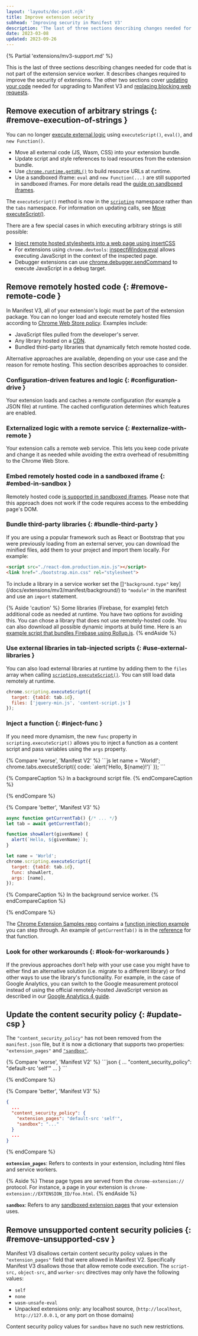 ```yaml
---
layout: 'layouts/doc-post.njk'
title: Improve extension security
subhead: 'Improving security in Manifest V3'
description: 'The last of three sections describing changes needed for code that is not part of the extension service worker.'
date: 2023-03-08
updated: 2023-09-26
---
```


{% Partial 'extensions/mv3-support.md' %}

This is the last of three sections describing changes needed for code that is not part of the extension service worker. It describes changes required to improve the security of extensions. The other two sections cover [updating your code](/docs/extensions/migrating/api-calls) needed for upgrading to Manifest V3 and [replacing blocking web requests](/docs/extensions/migrating/blocking-web-requests).

## Remove execution of arbitrary strings {: #remove-execution-of-strings }

You can no longer [execute external logic](/docs/extensions/mv3/intro/mv3-overview#remotely-hosted-code) using `executeScript()`, `eval()`, and `new Function()`.

- Move all external code (JS, Wasm, CSS) into your extension bundle.
- Update script and style references to load resources from the extension bundle.
- Use [`chrome.runtime.getURL()`](/docs/extensions/reference/runtime/#method-getURL) to build resource URLs at runtime.
- Use a sandboxed iframe: `eval` and `new Function(...)` are still supported in sandboxed iframes. For more details read the [guide on sandboxed iframes][sandbox-eval].

The `executeScript()` method is now in the [`scripting`](/docs/extensions/reference/scripting/) namespace rather than the `tabs` namespace. For information on updating calls, see [Move executeScript()](/docs/extensions/upgrade-to-mv3/update-code#move-executescript).

There are a few special cases in which executing arbitrary strings is still possible:

-   [Inject remote hosted stylesheets into a web page using insertCSS][insert-css]
-   For extensions using `chrome.devtools`: [inspectWindow.eval][inspect-window-eval] allows executing JavaScript in the context of the inspected page.
-   Debugger extensions can use [chrome.debugger.sendCommand][send-command] to execute JavaScript in a debug target.

## Remove remotely hosted code {: #remove-remote-code }

In Manifest V3, all of your extension's logic must be part of the extension package. You can no longer load and execute remotely hosted files according to [Chrome Web Store policy](/docs/webstore/program-policies/mv3-requirements/). Examples include:

- JavaScript files pulled from the developer's server.
- Any library hosted on a [CDN][mdn-cdn].
- Bundled third-party libraries that dynamically fetch remote hosted code.

Alternative approaches are available, depending on your use case and the reason for remote hosting. This section describes approaches to consider.

### Configuration-driven features and logic {: #configuration-drive }

Your extension loads and caches a remote configuration (for example a JSON file) at runtime. The cached configuration determines which features are enabled.

### Externalized logic with a remote service {: #externalize-with-remote }

Your extension calls a remote web service. This lets you keep code private and change it as needed while avoiding the extra overhead of resubmitting to the Chrome Web Store.

### Embed remotely hosted code in a sandboxed iframe {: #embed-in-sandbox }

Remotely hosted code [is supported in sandboxed iframes][sandbox-eval]. Please note that this approach does not work if the code requires access to the embedding page's DOM.

### Bundle third-party libraries {: #bundle-third-party }

If you are using a popular framework such as React or Bootstrap that you were previously loading from an external server, you can download the minified files, add them to your project and import them locally. For example:

```html
<script src="./react-dom.production.min.js"></script>
<link href="./bootstrap.min.css" rel="stylesheet">
```

To include a library in a service worker set the []`"background.type"` key](/docs/extensions/mv3/manifest/background/) to `"module"` in the manifest and use an `import` statement.

{% Aside 'caution' %}
Some libraries (Firebase, for example) fetch additional code as needed at runtime. You have two options for avoiding this. You can chose a library that does not use remotely-hosted code. You can also download all possible dynamic imports at build time. Here is an [example script that bundles Firebase using Rollup.js][firebase].
{% endAside %}

### Use external libraries in tab-injected scripts {: #use-external-libraries }

You can also load external libraries at runtime by adding them to the `files` array when calling [`scripting.executeScript()`](/docs/extensions/reference/scripting/#method-executeScript). You can still load data remotely at runtime.

```js
chrome.scripting.executeScript({
  target: {tabId: tab.id},
  files: ['jquery-min.js', 'content-script.js']
});
```
### Inject a function {: #inject-func }

If you need more dynamism, the new `func` property in `scripting.executeScript()` allows you to inject a function as a content script and pass variables using the `args` property.

<div class="switcher">
{% Compare 'worse', 'Manifest V2' %}
```js
let name = 'World!';
chrome.tabs.executeScript({
  code: `alert('Hello, ${name}!')`
});
```

{% CompareCaption %}
In a background script file.
{% endCompareCaption %}

{% endCompare %}

{% Compare 'better', 'Manifest V3' %}
```js
async function getCurrentTab() {/* ... */}
let tab = await getCurrentTab();

function showAlert(givenName) {
  alert(`Hello, ${givenName}`);
}

let name = 'World';
chrome.scripting.executeScript({
  target: {tabId: tab.id},
  func: showAlert,
  args: [name],
});
```

{% CompareCaption %}
In the background service worker.
{% endCompareCaption %}

{% endCompare %}
</div>

The [Chrome Extension Samples repo](https://github.com/GoogleChrome/chrome-extensions-samples.git) contains a [function injection example](https://github.com/GoogleChrome/chrome-extensions-samples/blob/main/functional-samples/reference.mv3-content-scripts/popup.js) you can step through. An example of `getCurrentTab()` is in the [reference](/docs/extensions/reference/tabs/#get-the-current-tab) for that function.

### Look for other workarounds {: #look-for-workarounds }

If the previous approaches don’t help with your use case you might have to either find an alternative solution (i.e. migrate to a different library) or find other ways to use the library's functionality. For example, in the case of Google Analytics, you can switch to the Google measurement protocol instead of using the official remotely-hosted JavaScript version as described in our [Google Analytics 4 guide][google-analytics].

## Update the content security policy {: #update-csp }

The `"content_security_policy"` has not been removed from the `manifest.json` file, but it is now a dictionary that supports two properties: `"extension_pages"` and [`"sandbox"`](/docs/extensions/mv3/manifest/sandbox/).

<div class="switcher">
{% Compare 'worse', 'Manifest V2' %}
```json
{
  ...
  "content_security_policy": "default-src 'self'"
  ...
}
```


{% endCompare %}

{% Compare 'better', 'Manifest V3' %}
```json
{
  ...
  "content_security_policy": {
    "extension_pages": "default-src 'self'",
    "sandbox": "..."
  }
  ...
}
```

{% endCompare %}
</div>

**`extension_pages`**:  Refers to contexts in your extension, including html files and service workers.

{% Aside %}
These page types are served from the `chrome-extension://` protocol. For instance, a page in your extension is `chrome-extension://EXTENSION_ID/foo.html`.
{% endAside %}

**`sandbox`**: Refers to any [sandboxed extension pages](/docs/extensions/mv3/manifest/sandbox) that your extension uses.

## Remove unsupported content security policies {: #remove-unsupported-csv }

Manifest V3 disallows certain content security policy values in the `"extension_pages"` field that were allowed in Manifest V2. Specifically Manifest V3 disallows those that allow remote code execution. The `script-src,` `object-src`, and `worker-src` directives may only have the following values:

*   `self`
*   `none`
*  `wasm-unsafe-eval`
*   Unpacked extensions only: any localhost source, (`http://localhost`,  `http://127.0.0.1`, or any port on those domains)

Content security policy values for `sandbox` have no such new restrictions.

[mdn-cdn]: https://developer.mozilla.org/docs/Glossary/CDN
[sandbox-eval]: /docs/extensions/mv3/sandboxingEval/
[insert-css]: /docs/extensions/reference/scripting/#method-insertCSS
[inspect-window-eval]: /docs/extensions/reference/devtools_inspectedWindow/
[send-command]: /docs/extensions/reference/debugger/#method-sendCommand
[firebase]: https://gist.github.com/patrickkettner/8c1a91b1b8f9502b3b67d874e7024a7b
[google-analytics]: /docs/extensions/mv3/tut_analytics/
